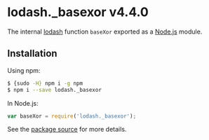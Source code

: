 # lodash._basexor v4.4.0

The internal [lodash](https://lodash.com/) function `baseXor` exported as a [Node.js](https://nodejs.org/) module.

## Installation

Using npm:
```bash
$ {sudo -H} npm i -g npm
$ npm i --save lodash._basexor
```

In Node.js:
```js
var baseXor = require('lodash._basexor');
```

See the [package source](https://github.com/lodash/lodash/blob/4.4.0-npm-packages/lodash._basexor) for more details.
